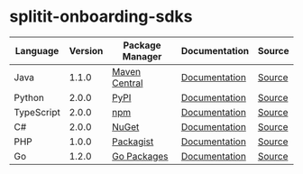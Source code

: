 # splitit-onboarding-sdks


|Language|Version|Package Manager|Documentation|Source|
|-|-|-|-|-|
|Java|1.1.0|[Maven Central](https://central.sonatype.com/artifact/com.konfigthis/splitit-onboarding-java-sdk/1.1.0)|[Documentation](https://github.com/konfig-dev/splitit-onboarding-sdks/tree/main/java/README.md)|[Source](https://github.com/konfig-dev/splitit-onboarding-sdks/tree/main/java)|
|Python|2.0.0|[PyPI](https://pypi.org/project/splitit-onboarding-python-sdk/2.0.0)|[Documentation](https://github.com/konfig-dev/splitit-onboarding-sdks/tree/main/python/README.md)|[Source](https://github.com/konfig-dev/splitit-onboarding-sdks/tree/main/python)|
|TypeScript|2.0.0|[npm](https://www.npmjs.com/package/splitit-onboarding-typescript-sdk/v/2.0.0)|[Documentation](https://github.com/konfig-dev/splitit-onboarding-sdks/tree/main/typescript/README.md)|[Source](https://github.com/konfig-dev/splitit-onboarding-sdks/tree/main/typescript)|
|C#|2.0.0|[NuGet](https://nuget.org/packages/Splitit.Onboarding.Net/2.0.0)|[Documentation](https://github.com/konfig-dev/splitit-onboarding-sdks/tree/main/csharp/README.md)|[Source](https://github.com/konfig-dev/splitit-onboarding-sdks/tree/main/csharp)|
|PHP|1.0.0|[Packagist](https://packagist.org/packages/konfig/splitit-onboarding-php-sdk)|[Documentation](https://github.com/konfig-dev/splitit-onboarding-php-sdk)|[Source](https://github.com/konfig-dev/splitit-onboarding-php-sdk)|
|Go|1.2.0|[Go Packages](https://pkg.go.dev/github.com/konfig-dev/splitit-onboarding-sdks/go)|[Documentation](https://github.com/konfig-dev/splitit-onboarding-sdks/tree/main/go/README.md)|[Source](https://github.com/konfig-dev/splitit-onboarding-sdks/tree/main/go)|